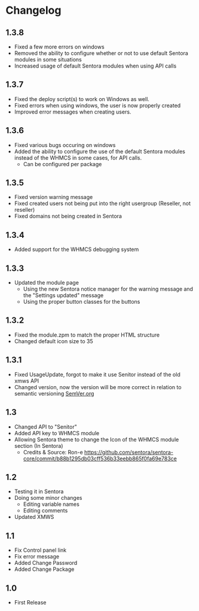 # Changelog #

## 1.3.8 ##
- Fixed a few more errors on windows
- Removed the ability to configure whether or not to use default Sentora modules in some situations
- Increased usage of default Sentora modules when using API calls

## 1.3.7 ##
- Fixed the deploy script(s) to work on Windows as well.
- Fixed errors when using windows, the user is now properly created
- Improved error messages when creating users.

## 1.3.6 ##
- Fixed various bugs occuring on windows
- Added the ability to configure the use of the default Sentora modules instead of the WHMCS in some cases, for API calls.
	- Can be configured per package

## 1.3.5 ##
- Fixed version warning message
- Fixed created users not being put into the right usergroup (Reseller, not reseller)
- Fixed domains not being created in Sentora

## 1.3.4 ##
- Added support for the WHMCS debugging system

## 1.3.3 ##
- Updated the module page
	- Using the new Sentora notice manager for the warning message and the "Settings updated" message
	- Using the proper button classes for the buttons

## 1.3.2 ##
- Fixed the module.zpm to match the proper HTML structure
- Changed default icon size to 35

## 1.3.1 ##
- Fixed UsageUpdate, forgot to make it use Senitor instead of the old xmws API
- Changed version, now the version will be more correct in relation to semantic versioning [SemVer.org](http://semver.org)

## 1.3 ##
- Changed API to "Senitor"
- Added API key to WHMCS module
- Allowing Sentora theme to change the Icon of the WHMCS module section (In Sentora)
	- Credits & Source: Ron-e https://github.com/sentora/sentora-core/commit/b88b1295db03cff536b33eebb865f0fa69e783ce

## 1.2 ##
- Testing it in Sentora
- Doing some minor changes
	- Editing variable names
	- Editing comments
- Updated XMWS

## 1.1 ##
- Fix Control panel link
- Fix error message
- Added Change Password
- Added Change Package

## 1.0 ##
- First Release
